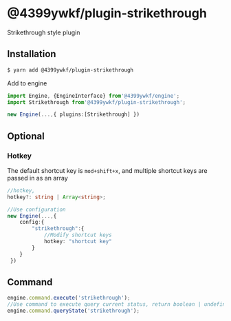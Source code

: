 # @4399ywkf/plugin-strikethrough

Strikethrough style plugin

## Installation

```bash
$ yarn add @4399ywkf/plugin-strikethrough
```

Add to engine

```ts
import Engine, {EngineInterface} from'@4399ywkf/engine';
import Strikethrough from'@4399ywkf/plugin-strikethrough';

new Engine(...,{ plugins:[Strikethrough] })
```

## Optional

### Hotkey

The default shortcut key is `mod+shift+x`, and multiple shortcut keys are passed in as an array

```ts
//hotkey,
hotkey?: string | Array<string>;

//Use configuration
new Engine(...,{
    config:{
        "strikethrough":{
            //Modify shortcut keys
            hotkey: "shortcut key"
        }
    }
 })
```

## Command

```ts
engine.command.execute('strikethrough');
//Use command to execute query current status, return boolean | undefined
engine.command.queryState('strikethrough');
```
